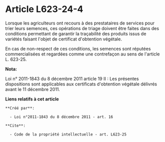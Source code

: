 # Article L623-24-4

Lorsque les agriculteurs ont recours à des prestataires de services pour trier leurs semences, ces opérations de triage
doivent être faites dans des conditions permettant de garantir la traçabilité des produits issus de variétés faisant l'objet
de certificat d'obtention végétale. 

En cas de non-respect de ces conditions, les semences sont réputées commercialisées et regardées comme une contrefaçon au
sens de l'article L. 623-25.

**Nota:**

Loi n° 2011-1843 du 8 décembre 2011 article 19 II : Les présentes dispositions sont applicables aux certificats d'obtention
végétale délivrés avant le 11 décembre 2011.

**Liens relatifs à cet article**

	**Créé par**:

	  - Loi n°2011-1843 du 8 décembre 2011 - art. 16

	**Cite**:

	  - Code de la propriété intellectuelle - art. L623-25
